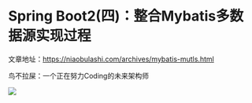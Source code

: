 # Spring Boot2(四)：整合Mybatis多数据源实现过程

文章地址：https://niaobulashi.com/archives/mybatis-mutls.html

鸟不拉屎：一个正在努力Coding的未来架构师

![](https://niaobulashi.com/usr/uploads/2019/07/2427016822.png)